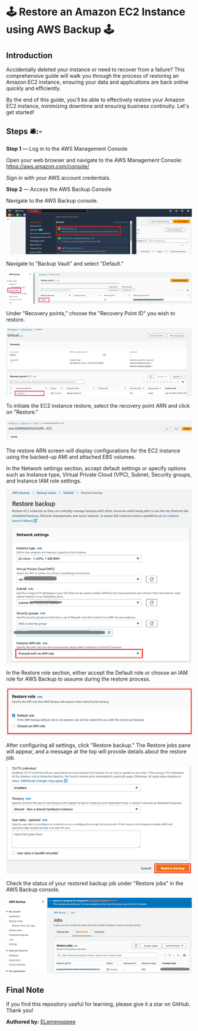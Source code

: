 # 🕹 Restore an Amazon EC2 Instance using AWS Backup 🕹

## Introduction

Accidentally deleted your instance or need to recover from a failure? This comprehensive guide will walk you through the process of restoring an Amazon EC2 instance, ensuring your data and applications are back online quickly and efficiently.

By the end of this guide, you'll be able to effectively restore your Amazon EC2 instance, minimizing downtime and ensuring business continuity. Let's get started!

## Steps 🛎:-

**Step 1** — Log in to the AWS Management Console

Open your web browser and navigate to the AWS Management Console: https://aws.amazon.com/console/

Sign in with your AWS account credentials.

**Step 2** — Access the AWS Backup Console

Navigate to the AWS Backup console.

![alt text](images/image-19.png)

Navigate to "Backup Vault" and select "Default."

![alt text](images/image-37.png)

Under "Recovery points," choose the "Recovery Point ID" you wish to restore.

![alt text](images/image-39.png)

To initiate the EC2 instance restore, select the recovery point ARN and click on "Restore."

![alt text](images/image-40.png)

The restore ARN screen will display configurations for the EC2 instance using the backed-up AMI and attached EBS volumes.

In the Network settings section, accept default settings or specify options such as Instance type, Virtual Private Cloud (VPC), Subnet, Security groups, and Instance IAM role settings.

![alt text](images/image-41.png)

In the Restore role section, either accept the Default role or choose an IAM role for AWS Backup to assume during the restore process.

![alt text](images/image-42.png)

After configuring all settings, click "Restore backup." The Restore jobs pane will appear, and a message at the top will provide details about the restore job.

![alt text](images/image-43.png)

Check the status of your restored backup job under "Restore jobs" in the AWS Backup console.

![alt text](images/image-44.png)

## Final Note

If you find this repository useful for learning, please give it a star on GitHub. Thank you!

**Authored by:** [ELemenoppee](https://github.com/ELemenoppee)
